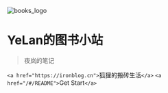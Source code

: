 <!-- _coverpage.md -->

![books_logo](https://ning-wang.oss-cn-beijing.aliyuncs.com/blog-imags/Open_book_nae_02.svg)

# YeLan的图书小站

> 夜岚的笔记

`<a href="https://ironblog.cn">`狐狸的搬砖生活`</a>`
`<a href="/#/README">`Get Start`</a>`
